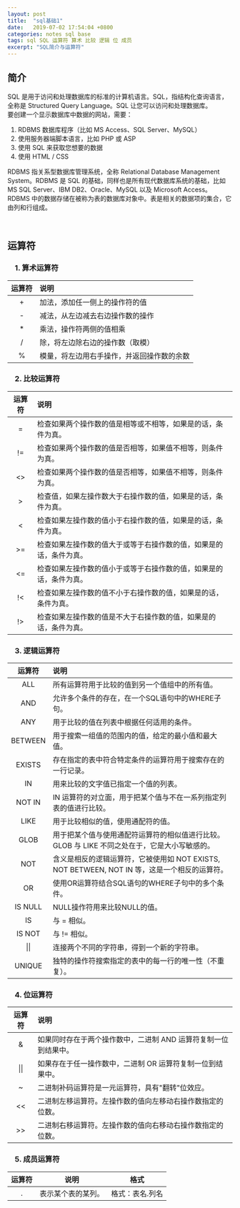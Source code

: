 ```yaml
---
layout: post
title:  "sql基础1"
date:   2019-07-02 17:54:04 +0800
categories: notes sql base
tags: sql SQL 运算符 算术 比较 逻辑 位 成员
excerpt: "SQL简介与运算符"
---
```


## 简介

SQL 是用于访问和处理数据库的标准的计算机语言。SQL，指结构化查询语言，全称是 Structured Query Language。SQL 让您可以访问和处理数据库。  
要创建一个显示数据库中数据的网站，需要：

1. RDBMS 数据库程序（比如 MS Access、SQL Server、MySQL）
2. 使用服务器端脚本语言，比如 PHP 或 ASP
3. 使用 SQL 来获取您想要的数据
4. 使用 HTML / CSS

RDBMS 指关系型数据库管理系统，全称 Relational Database Management System。RDBMS 是 SQL 的基础，同样也是所有现代数据库系统的基础，比如 MS SQL Server、IBM DB2、Oracle、MySQL 以及 Microsoft Access。RDBMS 中的数据存储在被称为表的数据库对象中。表是相关的数据项的集合，它由列和行组成。

&emsp;

## 运算符

### &emsp;1. 算术运算符

运算符|说明
:----:|:--
+|加法，添加任一侧上的操作符的值
-|减法，从左边减去右边操作数的操作
*|乘法，操作符两侧的值相乘
/|除，将左边除右边的操作数（取模）
%|模量，将左边用右手操作，并返回操作数的余数

### &emsp;2. 比较运算符

运算符|说明
:----:|:--
=|检查如果两个操作数的值是相等或不相等，如果是的话，条件为真。
!=|检查如果两个操作数的值是否相等，如果值不相等，则条件为真。
<>|检查如果两个操作数的值是否相等，如果值不相等，则条件为真。
\>|检查值，如果左操作数大于右操作数的值，如果是的话，条件为真。
<|检查如果左操作数的值小于右操作数的值，如果是的话，条件为真。
\>=|检查如果左操作数的值大于或等于右操作数的值，如果是的话，条件为真。
<=|检查如果左操作数的值小于或等于右操作数的值，如果是的话，条件为真。
!<|检查如果左操作数的值不小于右操作数的值，如果是的话，条件为真。
!>|检查如果左操作数的值是不大于右操作数的值，如果是的话，条件为真。

### &emsp;3. 逻辑运算符

运算符|说明
:----:|:--
ALL|所有运算符用于比较的值到另一个值组中的所有值。
AND|允许多个条件的存在，在一个SQL语句中的WHERE子句。
ANY|用于比较的值在列表中根据任何适用的条件。
BETWEEN|用于搜索一组值的范围内的值，给定的最小值和最大值。
EXISTS|存在指定的表中符合特定条件的运算符用于搜索存在的一行记录。
IN|用来比较的文字值已指定一个值的列表。
NOT IN|IN 运算符的对立面，用于把某个值与不在一系列指定列表的值进行比较。
LIKE|用于比较相似的值，使用通配符的值。
GLOB|用于把某个值与使用通配符运算符的相似值进行比较。GLOB 与 LIKE 不同之处在于，它是大小写敏感的。
NOT|含义是相反的逻辑运算符，它被使用如 NOT EXISTS, NOT BETWEEN, NOT IN 等，这是一个相反的运算符。
OR|使用OR运算符结合SQL语句的WHERE子句中的多个条件。
IS NULL|NULL操作符用来比较NULL的值。
IS|与 = 相似。
IS NOT|与 != 相似。
\|\||连接两个不同的字符串，得到一个新的字符串。
UNIQUE|独特的操作符搜索指定的表中的每一行的唯一性（不重复）。

### &emsp;4. 位运算符

运算符|说明
:----:|:--
&|如果同时存在于两个操作数中，二进制 AND 运算符复制一位到结果中。
\|\||如果存在于任一操作数中，二进制 OR 运算符复制一位到结果中。
~|二进制补码运算符是一元运算符，具有"翻转"位效应。
\<\<|二进制左移运算符。左操作数的值向左移动右操作数指定的位数。
\>\>|二进制右移运算符。左操作数的值向右移动右操作数指定的位数。

### &emsp;5. 成员运算符

运算符|说明|格式
:----:|:-:|:--:
.|表示某个表的某列。|格式：表名.列名
